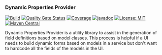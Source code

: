 ### Dynamic Properties Provider
[![Build](https://github.com/kiwiproject/dynamic-properties-provider/workflows/build/badge.svg)](https://github.com/kiwiproject/dynamic-properties-provider/actions?query=workflow%3Abuild)
[![Quality Gate Status](https://sonarcloud.io/api/project_badges/measure?project=kiwiproject_dynamic-properties-provider&metric=alert_status)](https://sonarcloud.io/dashboard?id=kiwiproject_dynamic-properties-provider)
[![Coverage](https://sonarcloud.io/api/project_badges/measure?project=kiwiproject_dynamic-properties-provider&metric=coverage)](https://sonarcloud.io/dashboard?id=kiwiproject_dynamic-properties-provider)
[![javadoc](https://javadoc.io/badge2/org.kiwiproject/dynamic-properties-provider/javadoc.svg)](https://javadoc.io/doc/org.kiwiproject/dynamic-properties-provider)
[![License: MIT](https://img.shields.io/badge/License-MIT-blue.svg)](https://opensource.org/licenses/MIT)
[![Maven Central](https://img.shields.io/maven-central/v/org.kiwiproject/dynamic-properties-provider)](https://search.maven.org/search?q=g:org.kiwiproject%20a:dynamic-properties-provider)

Dynamic Properties Provider is a utility library to assist in the generation of field definitions based on model classes.
This process is helpful if a UI needs to build dynamic forms based on models in a service but don't want to hardcode
all the fields of the models in the UI.
